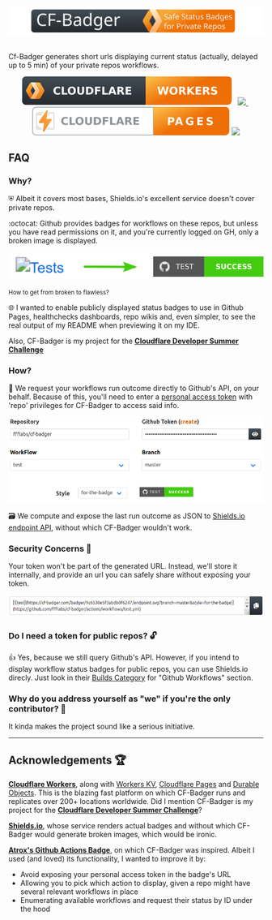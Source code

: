 
&nbsp; &nbsp;&nbsp; &nbsp;&nbsp; &nbsp;![Logo](docs/images/cf-badger-extended-title-round-corners.svg)&nbsp; &nbsp;&nbsp; &nbsp;&nbsp; &nbsp;

Cf-Badger generates short urls displaying current status (actually, delayed up to 5 min) of your private repos workflows. 
 
<p align="center">
<a href="https://workers.cloudflare.com/">
<img src="docs/images/cf-workers-badge.svg"></a>
&nbsp; 
<a href="https://github.com/ffflabs/cf-badger/actions/workflows/tests.yml">
<img src="https://cf-badger.com/badger/9c6530e5f3abdb0f6247/endpoint.svg?branch=master&style=for-the-badge">
</a>&nbsp; 
<a href="https://pages.cloudflare.com/">
<img src="docs/images/cf-pages-badge.svg"></a>
<img src="https://img.shields.io/static/v1?label=Made%20With&message=TypeScript&color=f0f0f0&labelColor=3974c0&style=for-the-badge&logo=typescript&logoColor=white&messageColor=3974c0">

</p> 

## FAQ

### Why? 

⛨ Albeit it covers most bases, Shields.io's excellent service doesn't cover private repos. 

:octocat: Github provides badges for workflows on these repos, but unless you have read permissions on it, and you're currently logged on GH, only a broken image is displayed. 

<p align="center" style="text-align:center">


<img src="docs/images/before_and_after200.svg">

<small align="center" style="text-align:center">How to get from broken to flawless?</small>

</p>

🌐	 I wanted to enable publicly displayed status badges to use in Github Pages, healthchecks dashboards, repo wikis and, even simpler, to see the real output of my README when previewing it on my IDE.


Also, CF-Badger is my project for the **[Cloudflare Developer Summer Challenge](https://challenge.developers.cloudflare.com/)**
### How?

🎯 We request your workflows run outcome directly to Github's API, on your behalf. Because of this, you'll need to enter a [personal access token](https://github.com/settings/tokens/new?scopes=repo&description=cf-badger.com) with 'repo' privileges for CF-Badger to access said info.

<p align="center">


<img src="docs/images/screenshot.png">

</p>

🗃️ We compute and expose the last run outcome as JSON to [Shields.io endpoint API](https://shields.io/endpoint), without which CF-Badger wouldn't work.
### Security Concerns 🔐

Your token won't be part of the generated URL. Instead, we'll store it internally, and provide an url you can safely share without exposing your token.

<p align="center">


<img src="docs/images/markdown.png">

</p>


### Do I need a token for public repos? 🔓

👍 Yes, because we still query Github's API. However, if you intend to display workflow status badges for public repos, you can use Shields.io direcly. Just look in their [Builds Category](https://shields.io/category/build) for "Github Workflows" section.


### Why do you address yourself as "we" if you're the only contributor? 🤷


It kinda makes the project sound like a serious initiative. 

--------------
## Acknowledgements 🏆

**[Cloudflare Workers](https://www.cloudflare.com/products/workers)**, along with [Workers KV](https://www.cloudflare.com/products/workers-kv/), [Cloudflare Pages](https://pages.cloudflare.com/) and [Durable Objects](https://blog.cloudflare.com/introducing-workers-durable-objects/). This is the blazing fast platform on which CF-Badger runs and replicates over 200+ locations worldwide. Did I mention CF-Badger is my project for the **[Cloudflare Developer Summer Challenge](https://challenge.developers.cloudflare.com/)**?

**[Shields.io](https://shields.io)**, whose service renders actual badges and without which CF-Badger would generate broken images, which would be ironic.

**[Atrox's Github Actions Badge](https://actions-badge.atrox.dev/)**, on which CF-Badger was inspired. Albeit I used (and loved) its functionality, I wanted to improve it by:

- Avoid exposing your personal access token in the badge's URL
- Allowing you to pick which action to display, given a repo might have several relevant workflows in place
- Enumerating available workflows and request their status by ID under the hood

